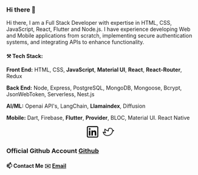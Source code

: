 ### Hi there 👋
Hi there, I am a Full Stack Developer with expertise in HTML, CSS, JavaScript, React, Flutter and Node.js. I have experience developing Web and Mobile applications from scratch, implementing secure authentication systems, and integrating APIs to enhance functionality.  

#### ⚒ Tech Stack:

**Front End:**  HTML, CSS, **JavaScript**, **Material UI**, **React**, **React-Router**, Redux

**Back End:** Node, Express, PostgreSQL, MongoDB, Mongoose, Bcrypt, JsonWebToken, Serverless, Nest.js

**AI/ML:** Openai API's, LangChain, **Llamaindex**, Diffusion

**Mobile:**  Dart, Firebase, **Flutter**, **Provider**, BLOC, Material UI. React Native

<p align='center'>
<a href="https://www.linkedin.com/in/muzammil-dafedar-61893418b/"><img height="30" src="https://github.com/muzammildafedar/muzammildafedar/blob/master/linkedin.png?raw=true"></a>&nbsp;&nbsp;
<a href="https://twitter.com/gullyprogrammer"><img height="30" src="https://github.com/muzammildafedar/muzammildafedar/blob/master/twitter.png?raw=true"></a>&nbsp;&nbsp;

</p>

### Official Github Account [Github](https://github.com/muzammildafedaar)

#### 📫 Contact Me ✉️ [Email](mailto:muzammildafedaar@gmail.com) 

